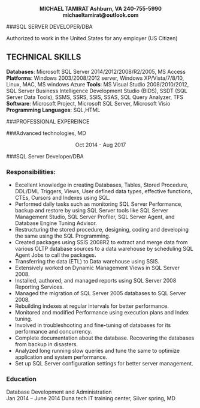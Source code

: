 <p align = "center" >
<b>
MICHAEL TAMIRAT
Ashburn, 
VA 240-755-5990 
michaeltamirat@outlook.com
</b>
</p>

###SQL SERVER DEVELOPER/DBA


Authorized to work in the United States for any employer (US Citizen) 

## TECHNICAL SKILLS

<b>Databases</b>: Microsoft SQL Server 2014/2012/2008/R2/2005, MS Access
<b>Platforms</b>: Windows 2003/2008/2012 server, Windows XP/Vista/7/8/10, Linux, MAC, MS windows Azure
<b>Tools</b>: MS Visual Studio 2008/2010/2012, SQL Server Business Intelligence Development Studio (BIDS), SSDT (SQL Server Data Tools), SSMS, SSRS, SSIS, SSAS, SQL Query Analyzer, TFS
<b>Software</b>: Microsoft Project, Microsoft SQL Server, Microsoft Visio
<b>Programming Languages</b>: SQL,HTML

###PROFESSIONAL EXPEREINCE 

###Advanced technologies, MD 			 		<p align = "center" >		   Oct 2014 - Aug 2017  </p>

###SQL Server Developer/DBA
 
### Responsibilities:

<ul>
<li>Excellent knowledge in creating Databases, Tables, Stored Procedure, DDL/DML Triggers, Views, User defined data types, effective functions, CTEs, Cursors and Indexes using SQL.  </li>
<li>Performed daily tasks such as monitoring SQL Server Performance, backup and restore by using SQL Server tools like SQL Server Management Studio, SQL Server Profiler, SQL Server Agent, and Database Engine Tuning Advisor. </li>
<li>Restructuring the stored procedure, designing, coding and developing the same using the SQL Programming.   </li>
<li>Created packages using SSIS 2008R2 to extract and merge data from various OLTP database sources to a data warehouse by scheduling SQL Agent Jobs to call the packages.  </li>
<li>Transferring the data (ETL) to Data warehouse using SSIS.  </li>
<li>Extensively worked on Dynamic Management Views in SQL Server 2008.   </li>
<li>Installed, authored, and managed reports using SQL Server 2008 Reporting Services.   </li>
<li>Managed the migration of SQL Server 2005 databases to SQL Server 2008.   </li>
<li>Rebuilding indexes at regular intervals for better performance.  </li>
<li>Monitored and modified Performance using execution plans and Index tuning.   </li>
<li>Involved in troubleshooting and fine-tuning of databases for its performance and concurrency.  </li>
<li>Complete documentation about the database. Recovering the databases from backup in disasters.  </li>
<li>Analyzed long running slow queries and tune the same to optimize application and system performance.  </li>
<li>Set up SQL Server configuration settings for better server management.  </li>

</ul>

### Education

Database Development and Administration                     		
Jan 2014 – June 2014
Duna tech IT training center, Silver spring, MD

